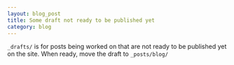 ```yaml
---
layout: blog_post
title: Some draft not ready to be published yet
category: blog
---
```


`_drafts/` is for posts being worked on that are not ready to be published yet on the site. When ready, move the draft to `_posts/blog/`

